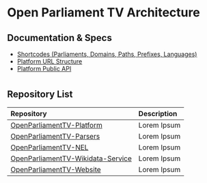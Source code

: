 # Open Parliament TV Architecture


## Documentation & Specs

* [Shortcodes (Parliaments, Domains, Paths, Prefixes, Languages)](SHORTCODES.md)
* [Platform URL Structure](PLATFORM-URLS.md)
* [Platform Public API](PLATFORM-API.md)

#
## Repository List

| Repository| Description | 
| :------------- | :---------- | 
| [OpenParliamentTV-Platform](https://github.com/OpenParliamentTV/OpenParliamentTV-Platform) | Lorem Ipsum |
| [OpenParliamentTV-Parsers](https://github.com/OpenParliamentTV/OpenParliamentTV-Parsers) | Lorem Ipsum |
| [OpenParliamentTV-NEL](https://github.com/OpenParliamentTV/OpenParliamentTV-NEL) | Lorem Ipsum |
| [OpenParliamentTV-Wikidata-Service](https://github.com/OpenParliamentTV/OpenParliamentTV-Wikidata-Service) | Lorem Ipsum |
| [OpenParliamentTV-Website](https://github.com/OpenParliamentTV/OpenParliamentTV-Website) | Lorem Ipsum |